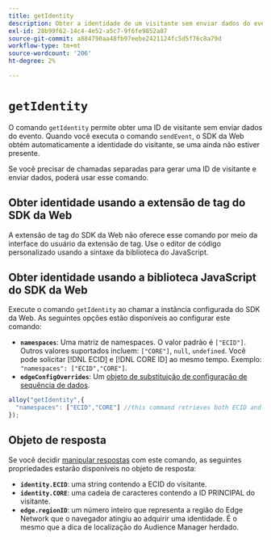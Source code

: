 ```yaml
---
title: getIdentity
description: Obter a identidade de um visitante sem enviar dados do evento.
exl-id: 28b99f62-14c4-4e52-a5c7-9f6fe9852a87
source-git-commit: a884790aa48fb97eebe2421124fc5d5f76c8a79d
workflow-type: tm+mt
source-wordcount: '206'
ht-degree: 2%

---
```


# `getIdentity`

O comando `getIdentity` permite obter uma ID de visitante sem enviar dados do evento. Quando você executa o comando `sendEvent`, o SDK da Web obtém automaticamente a identidade do visitante, se uma ainda não estiver presente.

Se você precisar de chamadas separadas para gerar uma ID de visitante e enviar dados, poderá usar esse comando.

## Obter identidade usando a extensão de tag do SDK da Web

A extensão de tag do SDK da Web não oferece esse comando por meio da interface do usuário da extensão de tag. Use o editor de código personalizado usando a sintaxe da biblioteca do JavaScript.

## Obter identidade usando a biblioteca JavaScript do SDK da Web

Execute o comando `getIdentity` ao chamar a instância configurada do SDK da Web. As seguintes opções estão disponíveis ao configurar este comando:

* **`namespaces`**: Uma matriz de namespaces. O valor padrão é `["ECID"]`. Outros valores suportados incluem: `["CORE"]`, `null`, `undefined`. Você pode solicitar [!DNL ECID] e [!DNL CORE ID] ao mesmo tempo. Exemplo: `"namespaces": ["ECID","CORE"]`.
* **`edgeConfigOverrides`**: Um [objeto de substituição de configuração de sequência de dados](datastream-overrides.md).

```js
alloy("getIdentity",{
  "namespaces": ["ECID","CORE"] //this command retrieves both ECID and CORE IDs.
});
```

## Objeto de resposta

Se você decidir [manipular respostas](command-responses.md) com este comando, as seguintes propriedades estarão disponíveis no objeto de resposta:

* **`identity.ECID`**: uma string contendo a ECID do visitante.
* **`identity.CORE`**: uma cadeia de caracteres contendo a ID PRINCIPAL do visitante.
* **`edge.regionID`**: um número inteiro que representa a região do Edge Network que o navegador atingiu ao adquirir uma identidade. É o mesmo que a dica de localização do Audience Manager herdado.
